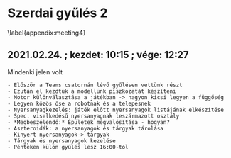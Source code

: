# Szerdai gyűlés 2
\label{appendix:meeting4}

## 2021.02.24. ; kezdet: 10:15 ; vége: 12:27

Mindenki jelen volt

	- Először a Teams csatornán lévő gyűlésen vettünk részt
	- Ezután el kezdtük a modellünk piszkozatát készíteni
	- Motor különválasztása a játékban -> nagyon kicsi legyen a függőség
	- Legyen közös őse a robotnak és a telepesnek
	- Nyersanyagkezelés: játék előtt nyersanyagok listájának elkészítése
	- Spec. viselkedésű nyersanyagnak leszármazott osztály
	- *Megbeszélendő:* Épületek megvalósítása - hogyan?
	- Aszteroidák: a nyersanyagok és tárgyak tárolása
	- Kinyert nyersanyagok-> tárgyak
	- Tárgyak és nyersanyagok kezelése
	- Pénteken külön gyűlés lesz 16:00-tól
